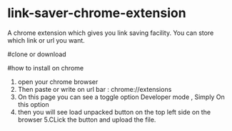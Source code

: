 # link-saver-chrome-extension
A chrome extension which gives you link saving facility. You can store which link or url you want.

#clone or download 

#how to install on chrome 

1. open your chrome browser
2. Then paste or write on url bar : chrome://extensions
3. On this page you can see a toggle option Developer mode , Simply On this option
4. then you will see load unpacked button on the top left side on the browser
5.CLick the button and upload the file.
